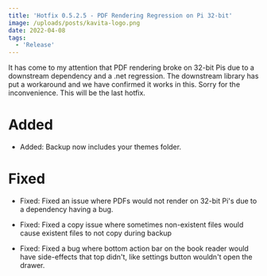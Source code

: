 ```yaml
---
title: 'Hotfix 0.5.2.5 - PDF Rendering Regression on Pi 32-bit'
image: /uploads/posts/kavita-logo.png
date: 2022-04-08
tags:
  - 'Release'
---
```


It has come to my attention that PDF rendering broke on 32-bit Pis due to a downstream dependency and a .net regression. The downstream library has put a workaround and we have confirmed it works in this. Sorry for the inconvenience. This will be the last hotfix.



# Added

- Added: Backup now includes your themes folder.



# Fixed

- Fixed: Fixed an issue where PDFs would not render on 32-bit Pi's due to a dependency having a bug. 

- Fixed: Fixed a copy issue where sometimes non-existent files would cause existent files to not copy during backup

- Fixed: Fixed a bug where bottom action bar on the book reader would have side-effects that top didn't, like settings button wouldn't open the drawer.

